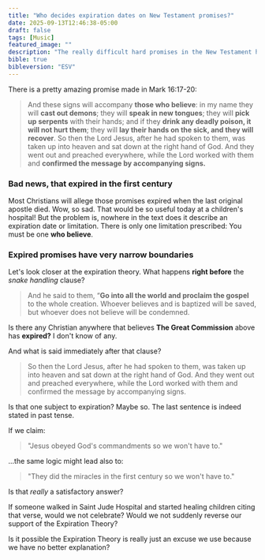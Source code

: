 ```yaml
---
title: "Who decides expiration dates on New Testament promises?"
date: 2025-09-13T12:46:38-05:00
draft: false
tags: [Music]
featured_image: ""
description: "The really difficult hard promises in the New Testament have been declared expired so nobody expects to observe what is promised. Who gets to decide which New Testament text is expired, and which isn't?"
bible: true
bibleversion: "ESV"
---
```


There is a pretty amazing promise made in Mark 16:17-20:

> And these signs will accompany **those who believe**: in my name they will **cast out demons**; they will **speak in new tongues**; they will **pick up serpents** with their hands; and if they **drink any deadly poison, it will not hurt them**; they will **lay their hands on the sick, and they will recover**. 
> So then the Lord Jesus, after he had spoken to them, was taken up into heaven and sat down at the right hand of God.
> And they went out and preached everywhere, while the Lord worked with them and **confirmed the message by accompanying signs.**

### Bad news, that expired in the first century

Most Christians will allege those promises expired when the last original apostle died. Wow, so sad. That would be so useful today at a children's hospital! But the problem is, nowhere in the text does it describe an expiration date or limitation. There is only one limitation prescribed: You must be one **who believe**.  

### Expired promises have very narrow boundaries

Let's look closer at the expiration theory. What happens **right before** the *snake handling* clause?

> And he said to them, “**Go into all the world and proclaim the gospel** to the whole creation. Whoever believes and is baptized will be saved, but whoever does not believe will be condemned.

Is there any Christian anywhere that believes **The Great Commission** above has **expired?**  I don't know of any.

And what is said immediately after that clause?

> So then the Lord Jesus, after he had spoken to them, was taken up into heaven and sat down at the right hand of God.  And they went out and preached everywhere, while the Lord worked with them and confirmed the message by accompanying signs.

Is that one subject to expiration?  Maybe so. The last sentence is indeed stated in past tense.

If we claim:

> "Jesus obeyed God's commandments so we won't have to."

...the same logic might lead also to:

> "They did the miracles in the first century so we won't have to."

Is that *really* a satisfactory answer?

If someone walked in Saint Jude Hospital and started healing children citing that verse, would we not celebrate? Would we not suddenly reverse our support of the Expiration Theory?

Is it possible the Expiration Theory is really just an excuse we use because we have no better explanation?
